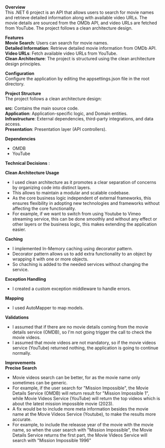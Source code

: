 **Overview** <br />
This .NET 6 project is an API that allows users to search for movie names and retrieve detailed information along with available video URLs.
The movie details are sourced from the OMDb API, and video URLs are fetched from YouTube. The project follows a clean architecture design.

**Features** <br />
**Movie Search**: Users can search for movie names. <br />
**Detailed Information**: Retrieve detailed movie information from OMDb API. <br />
**Video URLs**: Fetch available video URLs from YouTube. <br />
**Clean Architecture**: The project is structured using the clean architecture design principles. <br />

**Configuration** <br />
Configure the application by editing the appsettings.json file in the root directory.

**Project Structure** <br />
The project follows a clean architecture design:

**src**: Contains the main source code. <br />
**Application**: Application-specific logic, and Domain entities. <br />
**Infrastructure**: External dependencies, third-party integrations, and data access. <br />
**Presentation**: Presentation layer (API controllers). <br />

**Dependencies** <br />
- OMDB <br />
- YouTube <br />

**Technical Decisions** : <br /> 

**Clean Architecture Usage** <br />
- I used clean architecture as it promotes a clear separation of concerns by organizing code into distinct layers.
- This allows to maintain a modular and scalable codebase.
- As the core business logic independent of external frameworks, this ensures flexibility in adopting new technologies and frameworks without affecting the core functionality.
- For example, if we want to switch from using Youtube to Vimeo streaming service, this can be done smoothly and without any effect or other layers or the business logic, this makes extending the application easier.

**Caching** <br />
- I implemented In-Memory caching using decorator pattern.
- Decorator pattern allows us to add extra functionality to an object by wrapping it with one or more objects.
- So chaching is added to the needed services without changing the service.

**Exception Handling** <br />
- I created a custom exception middleware to handle errors.

**Mapping** <br />
- I used AutoMapper to map models.

**Validations** <br />
- I assumed that if there are no movie details coming from the movie details service (OMDB), so I'm not going trigger the call to check the movie videos.
- I assumed that movie videos are not mandatory, so if the movie videos service (YouTube) returned nothing, the application is going to continue normally.
 

**Improvements** <br />
**Precise Search** <br />
- Movie videos search can be better, for as the movie name only sometimes can be generic.
- For example, if the user search for "Mission Impossible", the Movie Details Service (OMDB) will return result for "Mission Impossible 1", while Movie Videos Service (YouTube) will return the top videos which is about the latest mission impossible movie (2023).
- A fix would be to include more meta information besides the movie name at the Movie Videos Service (Youtube), to make the results more accurate.
- For example, to include the releasse year of the movie with the movie name, so when the user search with "Mission Impossible", the Movie Details Service returns the first part, the Movie Videos Service will search with "Mission Impossible 1996"
